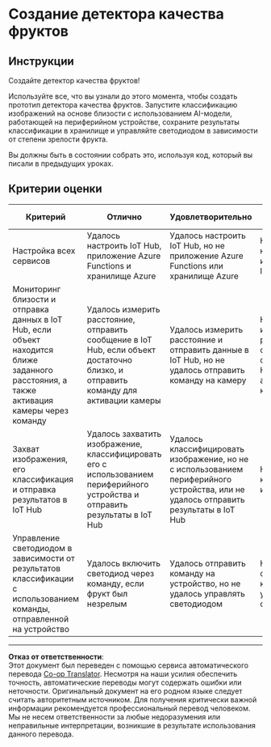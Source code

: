<!--
CO_OP_TRANSLATOR_METADATA:
{
  "original_hash": "1a85e50c33c38dcd2cde2a97d132f248",
  "translation_date": "2025-08-26T22:07:44+00:00",
  "source_file": "4-manufacturing/lessons/4-trigger-fruit-detector/assignment.md",
  "language_code": "ru"
}
-->
# Создание детектора качества фруктов

## Инструкции

Создайте детектор качества фруктов!

Используйте все, что вы узнали до этого момента, чтобы создать прототип детектора качества фруктов. Запустите классификацию изображений на основе близости с использованием AI-модели, работающей на периферийном устройстве, сохраните результаты классификации в хранилище и управляйте светодиодом в зависимости от степени зрелости фрукта.

Вы должны быть в состоянии собрать это, используя код, который вы писали в предыдущих уроках.

## Критерии оценки

| Критерий | Отлично | Удовлетворительно | Требует улучшения |
| -------- | --------- | -------- | ----------------- |
| Настройка всех сервисов | Удалось настроить IoT Hub, приложение Azure Functions и хранилище Azure | Удалось настроить IoT Hub, но не приложение Azure Functions или хранилище Azure | Не удалось настроить ни один интернет-сервис IoT |
| Мониторинг близости и отправка данных в IoT Hub, если объект находится ближе заданного расстояния, а также активация камеры через команду | Удалось измерить расстояние, отправить сообщение в IoT Hub, если объект достаточно близко, и отправить команду для активации камеры | Удалось измерить расстояние и отправить данные в IoT Hub, но не удалось отправить команду на камеру | Не удалось измерить расстояние, отправить сообщение в IoT Hub или активировать камеру |
| Захват изображения, его классификация и отправка результатов в IoT Hub | Удалось захватить изображение, классифицировать его с использованием периферийного устройства и отправить результаты в IoT Hub | Удалось классифицировать изображение, но не с использованием периферийного устройства, или не удалось отправить результаты в IoT Hub | Не удалось классифицировать изображение |
| Управление светодиодом в зависимости от результатов классификации с использованием команды, отправленной на устройство | Удалось включить светодиод через команду, если фрукт был незрелым | Удалось отправить команду на устройство, но не удалось управлять светодиодом | Не удалось отправить команду для управления светодиодом |

---

**Отказ от ответственности**:  
Этот документ был переведен с помощью сервиса автоматического перевода [Co-op Translator](https://github.com/Azure/co-op-translator). Несмотря на наши усилия обеспечить точность, автоматические переводы могут содержать ошибки или неточности. Оригинальный документ на его родном языке следует считать авторитетным источником. Для получения критически важной информации рекомендуется профессиональный перевод человеком. Мы не несем ответственности за любые недоразумения или неправильные интерпретации, возникшие в результате использования данного перевода.